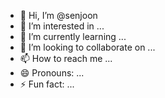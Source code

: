 - 👋 Hi, I’m @senjoon
- 👀 I’m interested in ...
- 🌱 I’m currently learning ...
- 💞️ I’m looking to collaborate on ...
- 📫 How to reach me ...
- 😄 Pronouns: ...
- ⚡ Fun fact: ...

<!---
senjoon/senjoon is a ✨ special ✨ repository because its `README.md` (this file) appears on your GitHub profile.
You can click the Preview link to take a look at your changes.
--->
